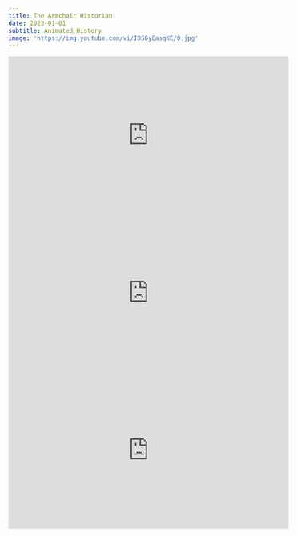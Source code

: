 ```yaml
---
title: The Armchair Historian
date: 2023-01-01
subtitle: Animated History
image: 'https://img.youtube.com/vi/IDS6yEasqKE/0.jpg'
---
```


<iframe width="560" height="315" src="https://www.youtube.com/embed/IDS6yEasqKE?si=jOIBztno2PMtqRX_" title="World War I from the American Perspective" frameborder="0" allow="accelerometer; autoplay; clipboard-write; encrypted-media; gyroscope; picture-in-picture; web-share" allowfullscreen></iframe>

<iframe width="560" height="315" src="https://www.youtube.com/embed/m5edrH8olyQ?si=eqp3xf4MGxq9A2Pz" title="Why Was Italy So Ineffective in WWII?r" frameborder="0" allow="accelerometer; autoplay; clipboard-write; encrypted-media; gyroscope; picture-in-picture; web-share" allowfullscreen></iframe>

<iframe width="560" height="315" src="https://www.youtube.com/embed/S66Bs8ixvdQ?si=lIuADz1RFaeCE2eh" title="What Happened to Confederates After the Civil War?" frameborder="0" allow="accelerometer; autoplay; clipboard-write; encrypted-media; gyroscope; picture-in-picture; web-share" allowfullscreen></iframe>